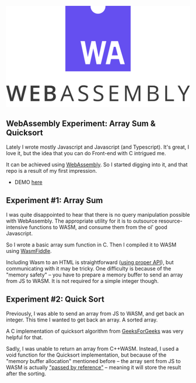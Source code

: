 <p align="center"><img src="https://github.com/carlosbaraza/web-assembly-logo/blob/master/dist/logo/web-assembly-logo.png"></p>

## WebAssembly Experiment: Array Sum & Quicksort

Lately I wrote mostly Javascript and Javascript (and Typescript). It's great, I love it, but the idea that you can do Front-end with C intrigued me.

It can be achieved using [WebAssembly](https://en.wikipedia.org/wiki/WebAssembly). So I started digging into it, and that repo is a result of my first impression.

- DEMO [here](https://coltisor.github.io/WASM-Quicksort-Sum/)

## Experiment #1: Array Sum

I was quite disappointed to hear that there is no query manipulation possible with WebAssembly. The appropriate utility for it is to outsource resource-intensive functions to WASM, and consume them from the ol' good Javascript.

So I wrote a basic array sum function in C. Then I compiled it to WASM using [WasmFiddle](https://wasdk.github.io/WasmFiddle/). 

Including Wasm to an HTML is straightforward ([using proper API](https://developer.mozilla.org/en-US/docs/WebAssembly/Loading_and_running)), but communicating with it may be tricky. One difficulty is because of the "memory safety" – you have to prepare a memory buffer to send an array from JS to WASM. It is not required for a simple integer though. 

## Experiment #2: Quick Sort

Previously, I was able to send an array from JS to WASM, and get back an integer. This time I wanted to get back an array. A sorted array.

A C implementation of quicksort algorithm from [GeeksForGeeks](https://www.geeksforgeeks.org/quick-sort/) was very helpful for that.

Sadly, I was unable to return an array from C++WASM. Instead, I used a void function for the Quicksort implementation, but because of the "memory buffer allocation" mentioned before – the array sent from JS to WASM is actually ["passed by reference"](https://levelup.gitconnected.com/pass-by-value-vs-pass-by-reference-in-javascript-82fa8736c9f7) – meaning it will store the result after the sorting.

